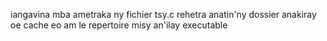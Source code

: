 iangavina mba ametraka ny fichier tsy.c rehetra anatin'ny dossier anakiray oe cache eo am le repertoire misy an'ilay executable
